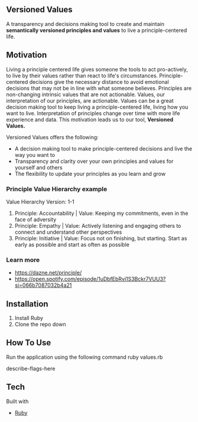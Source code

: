 ## Versioned Values

A transparency and decisions making tool to create and maintain **semantically versioned principles and values** to live a principle-centered life.
  
## Motivation

Living a principle centered life gives someone the tools to act pro-actively, to live by their values rather than react to life's circumstances. Principle-centered decisions give the necessary distance to avoid emotional decisions that may not be in line with what someone believes. Principles are non-changing intrinsic values that are not actionable. Values, our interpretation of our principles, are actionable. Values can be a great decision making tool to keep living a principle-centered life, living how you want to live. Interpretation of principles change over time with more life experience and data. This motivation leads us to our tool, **Versioned Values.** 

Versioned Values offers the following:
- A decision making tool to make principle-centered decisions and live the way you want to
- Transparency and clarity over your own principles and values for yourself and others
- The flexibility to update your principles as you learn and grow


### Principle Value Hierarchy example

Value Hierarchy Version: 1-1
1. Principle: Accountability | Value: Keeping my commitments, even in the face of adversity
2. Principle: Empathy | Value: Actively listening and engaging others to connect and understand other perspectives
3. Principle: Initiative | Value: Focus not on finishing, but starting. Start as early as possible and start as often as possible

### Learn more

- https://dazne.net/principle/
- https://open.spotify.com/episode/1uDbfEbRvi1S3Bckr7VUU3?si=066b7087032b4a21

## Installation
1. Install Ruby
2. Clone the repo down

## How To Use

Run the application using the following command
ruby values.rb

describe-flags-here

## Tech

Built with
- [Ruby](https://www.ruby-lang.org/en/)
